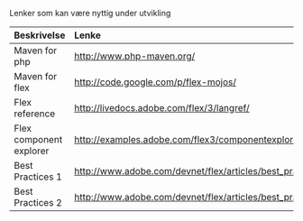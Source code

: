 Lenker som kan være nyttig under utvikling

| **Beskrivelse** | **Lenke** |
|:----------------|:----------|
|Maven for php| http://www.php-maven.org/|
|Maven for flex| http://code.google.com/p/flex-mojos/|
|Flex reference| http://livedocs.adobe.com/flex/3/langref/|
|Flex component explorer| http://examples.adobe.com/flex3/componentexplorer/explorer.html|
|Best Practices 1|http://www.adobe.com/devnet/flex/articles/best_practices_pt1.html|
|Best Practices 2|http://www.adobe.com/devnet/flex/articles/best_practices_pt2.html|